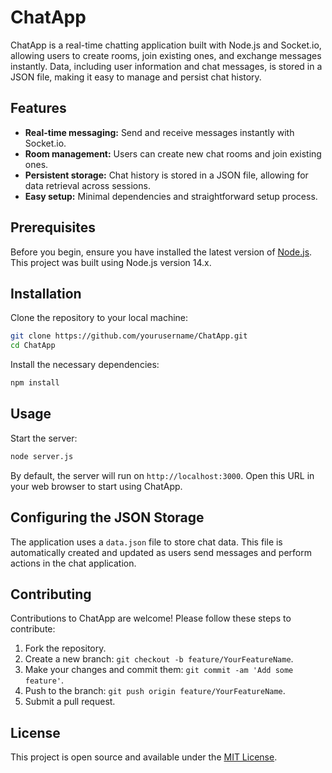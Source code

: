 
# ChatApp

ChatApp is a real-time chatting application built with Node.js and Socket.io, allowing users to create rooms, join existing ones, and exchange messages instantly. Data, including user information and chat messages, is stored in a JSON file, making it easy to manage and persist chat history.

## Features

- **Real-time messaging:** Send and receive messages instantly with Socket.io.
- **Room management:** Users can create new chat rooms and join existing ones.
- **Persistent storage:** Chat history is stored in a JSON file, allowing for data retrieval across sessions.
- **Easy setup:** Minimal dependencies and straightforward setup process.

## Prerequisites

Before you begin, ensure you have installed the latest version of [Node.js](https://nodejs.org/). This project was built using Node.js version 14.x.

## Installation

Clone the repository to your local machine:

```bash
git clone https://github.com/yourusername/ChatApp.git
cd ChatApp
```

Install the necessary dependencies:

```bash
npm install
```

## Usage

Start the server:

```bash
node server.js
```

By default, the server will run on `http://localhost:3000`. Open this URL in your web browser to start using ChatApp.

## Configuring the JSON Storage

The application uses a `data.json` file to store chat data. This file is automatically created and updated as users send messages and perform actions in the chat application.

## Contributing

Contributions to ChatApp are welcome! Please follow these steps to contribute:

1. Fork the repository.
2. Create a new branch: `git checkout -b feature/YourFeatureName`.
3. Make your changes and commit them: `git commit -am 'Add some feature'`.
4. Push to the branch: `git push origin feature/YourFeatureName`.
5. Submit a pull request.

## License

This project is open source and available under the [MIT License](LICENSE).
